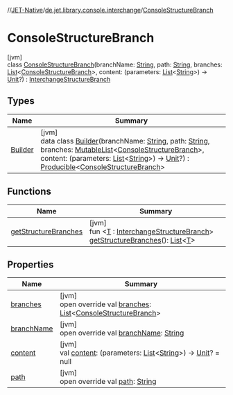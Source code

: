 //[JET-Native](../../../index.md)/[de.jet.library.console.interchange](../index.md)/[ConsoleStructureBranch](index.md)

# ConsoleStructureBranch

[jvm]\
class [ConsoleStructureBranch](index.md)(branchName: [String](https://kotlinlang.org/api/latest/jvm/stdlib/kotlin/-string/index.html), path: [String](https://kotlinlang.org/api/latest/jvm/stdlib/kotlin/-string/index.html), branches: [List](https://kotlinlang.org/api/latest/jvm/stdlib/kotlin.collections/-list/index.html)&lt;[ConsoleStructureBranch](index.md)&gt;, content: (parameters: [List](https://kotlinlang.org/api/latest/jvm/stdlib/kotlin.collections/-list/index.html)&lt;[String](https://kotlinlang.org/api/latest/jvm/stdlib/kotlin/-string/index.html)&gt;) -&gt; [Unit](https://kotlinlang.org/api/latest/jvm/stdlib/kotlin/-unit/index.html)?) : [InterchangeStructureBranch](../../de.jet.library.interchange/-interchange-structure-branch/index.md)

## Types

| Name | Summary |
|---|---|
| [Builder](-builder/index.md) | [jvm]<br>data class [Builder](-builder/index.md)(branchName: [String](https://kotlinlang.org/api/latest/jvm/stdlib/kotlin/-string/index.html), path: [String](https://kotlinlang.org/api/latest/jvm/stdlib/kotlin/-string/index.html), branches: [MutableList](https://kotlinlang.org/api/latest/jvm/stdlib/kotlin.collections/-mutable-list/index.html)&lt;[ConsoleStructureBranch](index.md)&gt;, content: (parameters: [List](https://kotlinlang.org/api/latest/jvm/stdlib/kotlin.collections/-list/index.html)&lt;[String](https://kotlinlang.org/api/latest/jvm/stdlib/kotlin/-string/index.html)&gt;) -&gt; [Unit](https://kotlinlang.org/api/latest/jvm/stdlib/kotlin/-unit/index.html)?) : [Producible](../../de.jet.library.tool.smart/-producible/index.md)&lt;[ConsoleStructureBranch](index.md)&gt; |

## Functions

| Name | Summary |
|---|---|
| [getStructureBranches](../../de.jet.library.interchange/-interchange-structure-branch/get-structure-branches.md) | [jvm]<br>fun &lt;[T](../../de.jet.library.interchange/-interchange-structure-branch/get-structure-branches.md) : [InterchangeStructureBranch](../../de.jet.library.interchange/-interchange-structure-branch/index.md)&gt; [getStructureBranches](../../de.jet.library.interchange/-interchange-structure-branch/get-structure-branches.md)(): [List](https://kotlinlang.org/api/latest/jvm/stdlib/kotlin.collections/-list/index.html)&lt;[T](../../de.jet.library.interchange/-interchange-structure-branch/get-structure-branches.md)&gt; |

## Properties

| Name | Summary |
|---|---|
| [branches](branches.md) | [jvm]<br>open override val [branches](branches.md): [List](https://kotlinlang.org/api/latest/jvm/stdlib/kotlin.collections/-list/index.html)&lt;[ConsoleStructureBranch](index.md)&gt; |
| [branchName](branch-name.md) | [jvm]<br>open override val [branchName](branch-name.md): [String](https://kotlinlang.org/api/latest/jvm/stdlib/kotlin/-string/index.html) |
| [content](content.md) | [jvm]<br>val [content](content.md): (parameters: [List](https://kotlinlang.org/api/latest/jvm/stdlib/kotlin.collections/-list/index.html)&lt;[String](https://kotlinlang.org/api/latest/jvm/stdlib/kotlin/-string/index.html)&gt;) -&gt; [Unit](https://kotlinlang.org/api/latest/jvm/stdlib/kotlin/-unit/index.html)? = null |
| [path](path.md) | [jvm]<br>open override val [path](path.md): [String](https://kotlinlang.org/api/latest/jvm/stdlib/kotlin/-string/index.html) |
